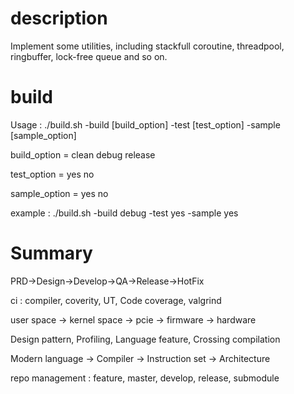 # description

Implement some utilities, including stackfull coroutine, threadpool, ringbuffer, lock-free queue and so on.

# build

Usage : ./build.sh -build [build_option] -test [test_option] -sample [sample_option]

build_option = clean debug release

test_option = yes no

sample_option = yes no

example : ./build.sh -build debug -test yes -sample yes


# Summary

PRD->Design->Develop->QA->Release->HotFix

ci : compiler, coverity, UT, Code coverage, valgrind

user space -> kernel space -> pcie -> firmware -> hardware

Design pattern, Profiling, Language feature, Crossing compilation

Modern language -> Compiler -> Instruction set -> Architecture

repo management : feature, master, develop, release, submodule
